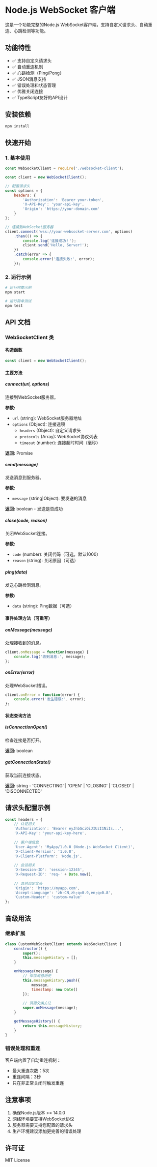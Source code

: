# Node.js WebSocket 客户端

这是一个功能完整的Node.js WebSocket客户端，支持自定义请求头、自动重连、心跳检测等功能。

## 功能特性

- ✅ 支持自定义请求头
- ✅ 自动重连机制
- ✅ 心跳检测（Ping/Pong）
- ✅ JSON消息支持
- ✅ 错误处理和状态管理
- ✅ 优雅关闭连接
- ✅ TypeScript友好的API设计

## 安装依赖

```bash
npm install
```

## 快速开始

### 1. 基本使用

```javascript
const WebSocketClient = require('./websocket-client');

const client = new WebSocketClient();

// 配置请求头
const options = {
    headers: {
        'Authorization': 'Bearer your-token',
        'X-API-Key': 'your-api-key',
        'Origin': 'https://your-domain.com'
    }
};

// 连接到WebSocket服务器
client.connect('wss://your-websocket-server.com', options)
    .then(() => {
        console.log('连接成功！');
        client.send('Hello, Server!');
    })
    .catch(error => {
        console.error('连接失败:', error);
    });
```

### 2. 运行示例

```bash
# 运行完整示例
npm start

# 运行简单测试
npm test
```

## API 文档

### WebSocketClient 类

#### 构造函数

```javascript
const client = new WebSocketClient();
```

#### 主要方法

##### connect(url, options)

连接到WebSocket服务器。

**参数:**
- `url` (string): WebSocket服务器地址
- `options` (Object): 连接选项
  - `headers` (Object): 自定义请求头
  - `protocols` (Array): WebSocket协议列表
  - `timeout` (number): 连接超时时间（毫秒）

**返回:** Promise

##### send(message)

发送消息到服务器。

**参数:**
- `message` (string|Object): 要发送的消息

**返回:** boolean - 发送是否成功

##### close(code, reason)

关闭WebSocket连接。

**参数:**
- `code` (number): 关闭代码（可选，默认1000）
- `reason` (string): 关闭原因（可选）

##### ping(data)

发送心跳检测消息。

**参数:**
- `data` (string): Ping数据（可选）

#### 事件处理方法（可重写）

##### onMessage(message)

处理接收到的消息。

```javascript
client.onMessage = function(message) {
    console.log('收到消息:', message);
};
```

##### onError(error)

处理WebSocket错误。

```javascript
client.onError = function(error) {
    console.error('发生错误:', error);
};
```

#### 状态查询方法

##### isConnectionOpen()

检查连接是否打开。

**返回:** boolean

##### getConnectionState()

获取当前连接状态。

**返回:** string - 'CONNECTING' | 'OPEN' | 'CLOSING' | 'CLOSED' | 'DISCONNECTED'

## 请求头配置示例

```javascript
const headers = {
    // 认证相关
    'Authorization': 'Bearer eyJhbGciOiJIUzI1NiIs...',
    'X-API-Key': 'your-api-key-here',
    
    // 客户端信息
    'User-Agent': 'MyApp/1.0.0 (Node.js WebSocket Client)',
    'X-Client-Version': '1.0.0',
    'X-Client-Platform': 'Node.js',
    
    // 会话相关
    'X-Session-ID': 'session-12345',
    'X-Request-ID': 'req-' + Date.now(),
    
    // 其他自定义头
    'Origin': 'https://myapp.com',
    'Accept-Language': 'zh-CN,zh;q=0.9,en;q=0.8',
    'Custom-Header': 'custom-value'
};
```

## 高级用法

### 继承扩展

```javascript
class CustomWebSocketClient extends WebSocketClient {
    constructor() {
        super();
        this.messageHistory = [];
    }

    onMessage(message) {
        // 保存消息历史
        this.messageHistory.push({
            message,
            timestamp: new Date()
        });
        
        // 调用父类方法
        super.onMessage(message);
    }

    getMessageHistory() {
        return this.messageHistory;
    }
}
```

### 错误处理和重连

客户端内置了自动重连机制：
- 最大重连次数：5次
- 重连间隔：3秒
- 只在非正常关闭时触发重连

## 注意事项

1. 确保Node.js版本 >= 14.0.0
2. 网络环境要支持WebSocket协议
3. 服务器需要支持您配置的请求头
4. 生产环境建议添加更完善的错误处理

## 许可证

MIT License
